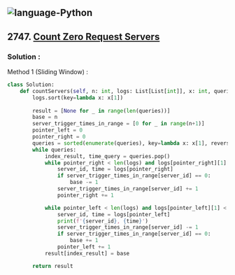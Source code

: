 ![language-Python](https://img.shields.io/badge/Python-ffd43b?style=for-the-badge&logo=PYTHON)
---

## 2747. [Count Zero Request Servers](https://leetcode.com/problems/count-zero-request-servers)

### Solution :

Method 1 (Sliding Window) :
```python
class Solution:
    def countServers(self, n: int, logs: List[List[int]], x: int, queries: List[int]) -> List[int]:
        logs.sort(key=lambda x: x[1])
        
        result = [None for _ in range(len(queries))]
        base = n
        server_trigger_times_in_range = [0 for _ in range(n+1)]
        pointer_left = 0
        pointer_right = 0
        queries = sorted(enumerate(queries), key=lambda x: x[1], reverse=True)
        while queries:
            index_result, time_query = queries.pop()
            while pointer_right < len(logs) and logs[pointer_right][1] <= time_query:
                server_id, time = logs[pointer_right]
                if server_trigger_times_in_range[server_id] == 0:
                    base -= 1
                server_trigger_times_in_range[server_id] += 1
                pointer_right += 1

            while pointer_left < len(logs) and logs[pointer_left][1] < (time_query-x):
                server_id, time = logs[pointer_left]
                print(f'{server_id}, {time}')
                server_trigger_times_in_range[server_id] -= 1
                if server_trigger_times_in_range[server_id] == 0:
                    base += 1
                pointer_left += 1
            result[index_result] = base

        return result
```
